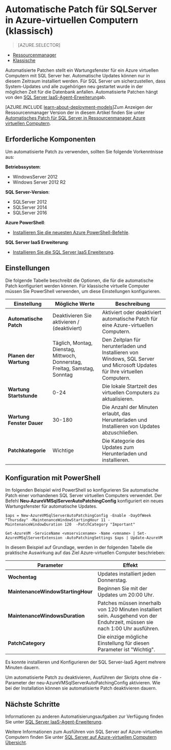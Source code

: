 <properties
    pageTitle="Automatische Patch für SQL Server virtuellen Computern (klassisch) | Microsoft Azure"
    description="Wird das Feature automatisierte Patch für SQL Server virtuellen Computern in Azure mithilfe des Bereitstellung klassischen Modus erläutert."
    services="virtual-machines-windows"
    documentationCenter="na"
    authors="rothja"
    manager="jhubbard"
    editor=""
    tags="azure-service-management" />
<tags
    ms.service="virtual-machines-windows"
    ms.devlang="na"
    ms.topic="article"
    ms.tgt_pltfrm="vm-windows-sql-server"
    ms.workload="infrastructure-services"
    ms.date="09/26/2016"
    ms.author="jroth" />

# <a name="automated-patching-for-sql-server-in-azure-virtual-machines-classic"></a>Automatische Patch für SQLServer in Azure-virtuellen Computern (klassisch)

> [AZURE.SELECTOR]
- [Ressourcenmanager](virtual-machines-windows-sql-automated-patching.md)
- [Klassische](virtual-machines-windows-classic-sql-automated-patching.md)

Automatisierte Patchen stellt ein Wartungsfenster für ein Azure virtuellen Computern mit SQL Server her. Automatische Updates können nur in diesem Zeitraum installiert werden. Für SQL Server um sicherzustellen, dass System-Updates und alle zugehörigen neu gestartet wurde in der möglichen Zeit für die Datenbank anfallen. Automatisierte Patchen hängt von den [SQL Server IaaS-Agent-Erweiterung](virtual-machines-windows-classic-sql-server-agent-extension.md)ab.

[AZURE.INCLUDE [learn-about-deployment-models](../../includes/learn-about-deployment-models-classic-include.md)]Zum Anzeigen der Ressourcenmanager Version der in diesem Artikel finden Sie unter [Automatisches Patch für SQL Server in Ressourcenmanager Azure virtuellen Computern](virtual-machines-windows-sql-automated-patching.md).

## <a name="prerequisites"></a>Erforderliche Komponenten

Um automatisierte Patch zu verwenden, sollten Sie folgende Vorkenntnisse aus:

**Betriebssystem**:

- WindowsServer 2012
- Windows Server 2012 R2

**SQL Server-Version**:

- SQLServer 2012
- SQLServer 2014
- SQLServer 2016

**Azure PowerShell**:

- [Installieren Sie die neuesten Azure PowerShell-Befehle](../powershell-install-configure.md).

**SQL Server IaaS Erweiterung**:

- [Installieren Sie die SQL Server IaaS Erweiterung](virtual-machines-windows-classic-sql-server-agent-extension.md).

## <a name="settings"></a>Einstellungen

Die folgende Tabelle beschreibt die Optionen, die für die automatische Patch konfiguriert werden können. Für klassische virtuelle Computer müssen Sie PowerShell verwenden, um diese Einstellungen konfigurieren.

|Einstellung|Mögliche Werte|Beschreibung|
|---|---|---|
|**Automatische Patch**|Deaktivieren Sie aktivieren / (deaktiviert)|Aktiviert oder deaktiviert automatische Patch für eine Azure-virtuellen Computern.|
|**Planen der Wartung**|Täglich, Montag, Dienstag, Mittwoch, Donnerstag, Freitag, Samstag, Sonntag|Den Zeitplan für herunterladen und Installieren von Windows, SQL Server und Microsoft Updates für Ihre virtuellen Computern.|
|**Wartung Startstunde**|0-24|Die lokale Startzeit des virtuellen Computers zu aktualisieren.|
|**Wartung Fenster Dauer**|30-180|Die Anzahl der Minuten erlaubt, das Herunterladen und Installieren von Updates abzuschließen.|
|**Patchkategorie**|Wichtige|Die Kategorie des Updates zum Herunterladen und installieren.|

## <a name="configuration-with-powershell"></a>Konfiguration mit PowerShell

Im folgenden Beispiel wird PowerShell so konfigurieren Sie automatische Patch einer vorhandenen SQL Server virtuellen Computers verwendet. Der Befehl **Neu-AzureVMSqlServerAutoPatchingConfig** konfiguriert ein neues Wartungsfenster für automatische Updates.

    $aps = New-AzureVMSqlServerAutoPatchingConfig -Enable -DayOfWeek "Thursday" -MaintenanceWindowStartingHour 11 -MaintenanceWindowDuration 120  -PatchCategory "Important"

    Get-AzureVM -ServiceName <vmservicename> -Name <vmname> | Set-AzureVMSqlServerExtension -AutoPatchingSettings $aps | Update-AzureVM

In diesem Beispiel auf Grundlage, werden in der folgenden Tabelle die praktische Auswirkung auf das Ziel Azure-virtuellen Computer beschrieben:

|Parameter|Effekt|
|---|---|
|**Wochentag**|Updates installiert jeden Donnerstag.|
|**MaintenanceWindowStartingHour**|Beginnen Sie mit der Updates um 20:00 Uhr.|
|**MaintenanceWindowsDuration**|Patches müssen innerhalb von 120 Minuten installiert sein. Ausgehend von der Enduhrzeit, müssen sie nach 1:00 Uhr ausführen.|
|**PatchCategory**|Die einzige mögliche Einstellung für diesen Parameter ist "Wichtig".|

Es konnte installieren und Konfigurieren der SQL Server-IaaS Agent mehrere Minuten dauern.

Um automatisierte Patch zu deaktivieren, Ausführen der Skripts ohne die - Parameter der neu-AzureVMSqlServerAutoPatchingConfig aktivieren. Wie bei der Installation können sie automatisierte Patch deaktivieren dauern.

## <a name="next-steps"></a>Nächste Schritte

Informationen zu anderen Automatisierungsaufgaben zur Verfügung finden Sie unter [SQL Server IaaS-Agent-Erweiterung](virtual-machines-windows-classic-sql-server-agent-extension.md).

Weitere Informationen zum Ausführen von SQL Server auf Azure-virtuellen Computern finden Sie unter [SQL Server auf Azure-virtuellen Computern Übersicht](virtual-machines-windows-sql-server-iaas-overview.md).
